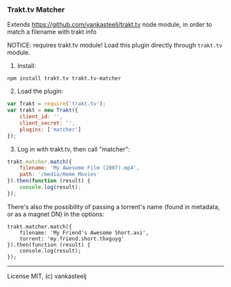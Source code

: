 ### Trakt.tv Matcher
Extends https://github.com/vankasteelj/trakt.tv node module, in order to match a filename with trakt info

NOTICE: requires trakt.tv module! Load this plugin directly through `trakt.tv` module.

1) Install:

```npm install trakt.tv trakt.tv-matcher```

2) Load the plugin:

```js
var Trakt = require('trakt.tv');
var trakt = new Trakt({
    client_id: '',
    client_secret: '',
    plugins: ['matcher']
});
```

3) Log in with trakt.tv, then call "matcher":
```js
trakt.matcher.match({
    filename: 'My Awesome Film (2007).mp4',
    path: '/media/Home_Movies'
}).then(function (result) {
    console.log(result);
});
```

There's also the possibility of passing a torrent's name (found in metadata, or as a magnet DN) in the options: 

```
trakt.matcher.match({
    filename: 'My Friend's Awesome Short.avi',
    torrent: 'my.friend.short.thxguyg'
}).then(function (result) {
    console.log(result);
});
```

---
License MIT, (c) vankasteelj